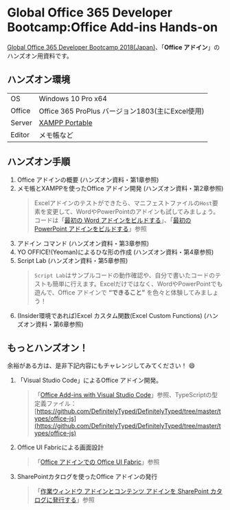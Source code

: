 ﻿# Global Office 365 Developer Bootcamp:Office Add-ins Hands-on
[Global Office 365 Developer Bootcamp 2018(Japan)](https://connpass.com/event/91901/)、「__Office アドイン__」のハンズオン用資料です。

## ハンズオン環境

|  |  |
|------|-------------|
| OS | Windows 10 Pro x64 |
| Office | Office 365 ProPlus バージョン1803(主にExcel使用) |
| Server | [XAMPP Portable](https://sourceforge.net/projects/xampp/files/XAMPP%20Windows/) |
| Editor | メモ帳など

## ハンズオン手順

<ol>
<li>Office アドインの概要 (ハンズオン資料・第1章参照)</li>
<li>メモ帳とXAMPPを使ったOffice アドイン開発 (ハンズオン資料・第2章参照)</li>

> Excelアドインのテストができたら、マニフェストファイルの`Host`要素を変更して、WordやPowerPointのアドインも試してみましょう。コードは「[最初の Word アドインをビルドする](https://docs.microsoft.com/ja-jp/office/dev/add-ins/quickstarts/word-quickstart?tabs=visual-studio-code)」、「[最初の PowerPoint アドインをビルドする](https://docs.microsoft.com/ja-jp/office/dev/add-ins/quickstarts/powerpoint-quickstart?tabs=visual-studio-code)」参照

<li>アドイン コマンド (ハンズオン資料・第3章参照)</li>
<li>YO OFFICE!(Yeoman)によるひな形の作成 (ハンズオン資料・第4章参照)</li>
<li>Script Lab (ハンズオン資料・第5章参照)</li>

> `Script Lab`はサンプルコードの動作確認や、自分で書いたコードのテストも簡単に行えます。Excelだけではなく、WordやPowerPointでも遊んで、Office アドインで __“できること”__ を色々と体験してみましょう！

<li>(Insider環境であれば)Excel カスタム関数(Excel Custom Functions) (ハンズオン資料・第6章参照)</li>
</ol>

## もっとハンズオン！

余裕がある方は、是非下記内容にもチャレンジしてみてください！ :smile:

<ol>
<li>「Visual Studio Code」によるOffice アドイン開発。</li>

> 「[Office Add-ins with Visual Studio Code](https://code.visualstudio.com/docs/other/office)」参照、TypeScriptの型定義ファイル：[https://github.com/DefinitelyTyped/DefinitelyTyped/tree/master/types/office-js](https://github.com/DefinitelyTyped/DefinitelyTyped/tree/master/types/office-js)

<li>Office UI Fabricによる画面設計</li>

> 「[Office アドインでの Office UI Fabric](https://docs.microsoft.com/ja-jp/office/dev/add-ins/design/office-ui-fabric)」参照

<li>SharePointカタログを使ったOffice アドインの発行</li>

> 「[作業ウィンドウ アドインとコンテンツ アドインを SharePoint カタログに発行する](https://docs.microsoft.com/ja-jp/office/dev/add-ins/publish/publish-task-pane-and-content-add-ins-to-an-add-in-catalog)」参照

</ol>